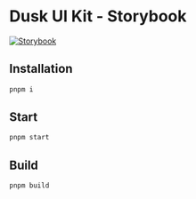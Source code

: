 # Dusk UI Kit - Storybook

[![Storybook](https://img.shields.io/badge/Storybook-Component_Playground-%23FF4785?style=flat&logo=storybook)](https://dusk-network.github.io/dusk-ui-kit/storybook)

## Installation

```bash
pnpm i
```

## Start

```bash
pnpm start
```

## Build

```bash
pnpm build
```
